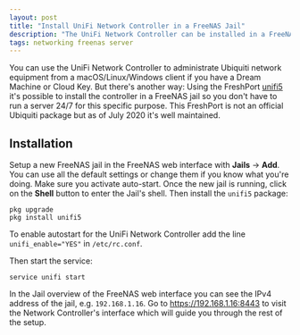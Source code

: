 ```yaml
---
layout: post
title: "Install UniFi Network Controller in a FreeNAS Jail"
description: "The UniFi Network Controller can be installed in a FreeNAS jail using a FreeBSD port."
tags: networking freenas server
---
```


You can use the UniFi Network Controller to administrate Ubiquiti network equipment from a macOS/Linux/Windows client
if you have a Dream Machine or Cloud Key. But there's another way: Using the FreshPort
[unifi5](https://www.freshports.org/net-mgmt/unifi5) it's possible to install the controller in a FreeNAS jail so you
don't have to run a server 24/7 for this specific purpose. This FreshPort is not an official Ubiquiti package but as of
July 2020 it's well maintained.

## Installation

Setup a new FreeNAS jail in the FreeNAS web interface with **Jails** → **Add**. You can use all the default settings or
change them if you know what you're doing. Make sure you activate auto-start. Once the new jail is running, click on the
**Shell** button to enter the Jail's shell. Then install the `unifi5` package:

```shell
pkg upgrade
pkg install unifi5
```

To enable autostart for the UniFi Network Controller add the line `unifi_enable="YES"` in `/etc/rc.conf`.

Then start the service:

```shell
service unifi start
```

In the Jail overview of the FreeNAS web interface you can see the IPv4 address of the jail, e.g. `192.168.1.16`. Go to
<https://192.168.1.16:8443> to visit the Network Controller's interface which will guide you through the rest of the
setup.
